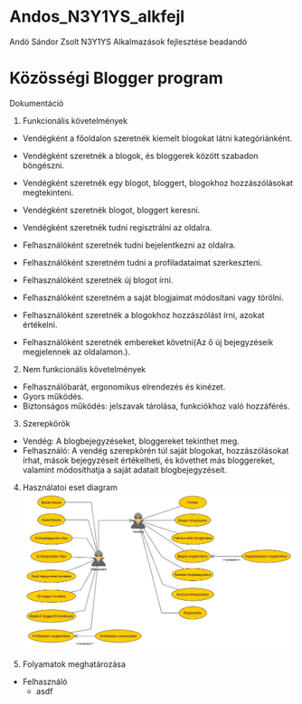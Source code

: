 # Andos_N3Y1YS_alkfejl
Andó Sándor Zsolt N3Y1YS Alkalmazások fejlesztése beadandó

# Közösségi Blogger program

Dokumentáció

1. Funkcionális követelmények
  - Vendégként a főoldalon szeretnék kiemelt blogokat látni kategóriánként.
  - Vendégként szeretnék a blogok, és bloggerek között szabadon böngészni.
  - Vendégként szeretnék egy blogot, bloggert, blogokhoz hozzászólásokat megtekinteni.
  - Vendégként szeretnék blogot, bloggert keresni.
  - Vendégként szeretnék tudni regisztrálni az oldalra.
  
  - Felhasználóként szeretnék tudni bejelentkezni az oldalra.
  - Felhasználóként szeretném tudni a profiladataimat szerkeszteni.
  - Felhasználóként szeretnék új blogot írni.
  - Felhasználóként szeretném a saját blogjaimat módosítani vagy törölni.
  - Felhasználóként szeretnék a blogokhoz hozzászólást írni, azokat értékelni.
  - Felhasználóként szeretnék embereket követni(Az ő új bejegyzéseik megjelennek az oldalamon.).
  
  
2. Nem funkcionális követelmények
  - Felhasználóbarát, ergonomikus elrendezés és kinézet.
  - Gyors működés.
  - Biztonságos működés: jelszavak tárolása, funkciókhoz való hozzáférés.
  
3. Szerepkörök
  - Vendég: A blogbejegyzéseket, bloggereket tekinthet meg.
  - Felhasználó: A vendég szerepkörén túl saját blogokat, hozzászólásokat írhat, mások bejegyzéseit értékelheti, és követhet más bloggereket, valamint módosíthatja a saját adatait blogbejegyzéseit.
  
4. Használatoi eset diagram
![Use-Case diagram](https://github.com/andosandor601/Andos_N3Y1YS_alkfejl/blob/master/images/Use-Case.jpg)

5. Folyamatok meghatározása
  - Felhasználó
    - asdf
